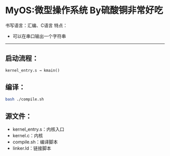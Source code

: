 # MyOS:微型操作系统   By硫酸铜非常好吃
书写语言：汇编、C语言
特点：
- 可以在串口输出一个字符串
---
## 启动流程：
```text
kernel_entry.s → kmain()
```
## 编译：
```bash
bash ./compile.sh
```
## 源文件：
- kernel_entry.s：内核入口
- kernel.c：内核
- compile.sh：编译脚本
- linker.ld：链接脚本